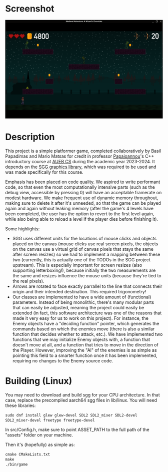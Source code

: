 # Screenshot
![Screenshot](screenshot.png "Screenshot")

# Description
This project is a simple platformer game, completed collaboratively by Basil Papadimas and Mario Matsas for credit in professor [Papaioannou](https://www.aueb.gr/en/faculty_page/papaioannou-georgios)'s C++ introductory course at [AUEB CS](https://www.dept.aueb.gr/en/cs) during the academic year 2023-2024. It depends on the [SGG graphics library](https://github.com/cgaueb/sgg), which was required to be used and was made specifically for this course.

Emphasis has been placed on code quality. We aspired to write performant code, so that even the most computationally intensive parts (such as the debug view, accessible by pressing 0) will have an acceptable framerate on modest hardware. We make frequent use of dynamic memory throughout, making sure to delete it after it's unneeded, so that the game can be played again and again without leaking memory (after the game's 4 levels have been completed, the user has the option to revert to the first level again, while also being able to reload a level if the player dies before finishing it).

Some highlights:
- SGG uses different units for the locations of mouse clicks and objects placed on the canvas (mouse clicks use real screen pixels, the objects on the canvas use a virtual grid of canvas pixels that stays the same after screen resizes) so we had to implement a mapping between these two (currently, this is actually one of the TODOs in the SGG project upstream). This is especially important for screen resizes (also supporting letterboxing!), because initially the two measurements are the same and resizes influence the mouse units (because they're tied to the real pixels).
- Arrows are rotated to face exactly parrallel to the line that connects their origin and their intended destination. This required trigonometry!
- Our classes are implemented to have a wide amount of (functional) parameters. Instead of being monolithic, there's many modular parts that can easily be adjusted, meaning the project could easily be extended (in fact, this software architecture was one of the reasons that made it very easy for us to work on this project). For instance, the Enemy objects have a "deciding function" pointer, which generates the commands based on which the enemies move (there is also a similar function that decides whether to attack, etc.). We have implemented two functions that we may initialize Enemy objects with, a function that doesn't move at all, and a function that tries to move in the direction of the Player. However, improving the "AI" of the enemies is as simple as pointing this field to a smarter function once it has been implemented, requiring no changes to the Enemy source code.

# Building (Linux)
You may need to download and build sgg for your CPU architecture. In that case, replace the precompiled aarch64 sgg files in lib/linux.
You will need these libraries:

    sudo dnf install glew glew-devel SDL2 SDL2_mixer SDL2-devel SDL2_mixer-devel freetype freetype-devel

In src/Config.h, make sure to point ASSET_PATH to the full path of the "assets" folder on your machine.

Then it's (hopefully) as simple as:

    cmake CMakeLists.txt
    make
    ./bin/game